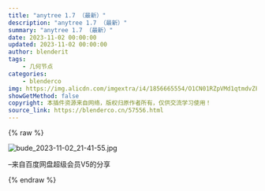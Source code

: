 ```yaml
---
title: "anytree 1.7 （最新）"
description: "anytree 1.7 （最新）"
summary: "anytree 1.7 （最新）"
date: 2023-11-02 00:00:00
updated: 2023-11-02 00:00:00
author: blenderit
tags: 
    - 几何节点
categories:
    - blenderco
img: https://img.alicdn.com/imgextra/i4/1856665554/O1CN01RZpVMd1qtmdvZFwYL_!!1856665554.jpg
showGetMethod: false
copyright: 本插件资源来自网络，版权归原作者所有，仅供交流学习使用！
source_link: https://blenderco.cn/57556.html
---
```


{% raw %}
<p><img src="https://img.alicdn.com/imgextra/i4/1856665554/O1CN01RZpVMd1qtmdvZFwYL_!!1856665554.jpg" alt="bude_2023-11-02_21-41-55.jpg"></p><p>–来自百度网盘超级会员V5的分享</p>
<div style="display: none">blenderco</div>
{% endraw %}